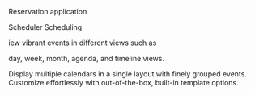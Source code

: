 Reservation application

Scheduler Scheduling

iew vibrant events in different views such as
 
 day, week, month, agenda, and timeline views.

Display multiple calendars in a single layout with finely grouped events.
Customize effortlessly with out-of-the-box, built-in template options.
